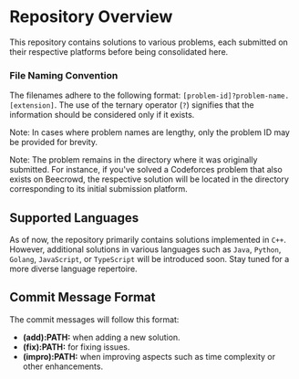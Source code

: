 # Repository Overview

This repository contains solutions to various problems, each submitted on their respective platforms before being consolidated here.

### File Naming Convention
The filenames adhere to the following format: `[problem-id]?problem-name.[extension]`. The use of the ternary operator (`?`) signifies that the information should be considered only if it exists.

Note: In cases where problem names are lengthy, only the problem ID may be provided for brevity.

Note: The problem remains in the directory where it was originally submitted. For instance, if you've solved a Codeforces problem that also exists on Beecrowd, the respective solution will be located in the directory corresponding to its initial submission platform.


## Supported Languages
As of now, the repository primarily contains solutions implemented in `C++`. However, additional solutions in various languages such as `Java`, `Python`, `Golang`, `JavaScript`, or `TypeScript` will be introduced soon. Stay tuned for a more diverse language repertoire.

## Commit Message Format

The commit messages will follow this format:

- **(add):PATH:** when adding a new solution.
- **(fix):PATH:** for fixing issues.
- **(impro):PATH:** when improving aspects such as time complexity or other enhancements.

